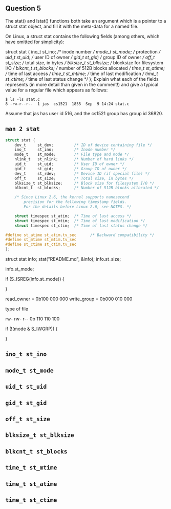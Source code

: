## Question 5

The stat() and lstat() functions both take an argument which is a pointer to a
struct stat object, and fill it with the meta-data for a named file.

On Linux, a struct stat contains the following fields (among others, which
have omitted for simplicity):

struct stat {
    ino_t st_ino;         /* inode number */
    mode_t st_mode;       /* protection */
    uid_t st_uid;         /* user ID of owner */
    gid_t st_gid;         /* group ID of owner */
    off_t st_size;        /* total size, in bytes */
    blksize_t st_blksize; /* blocksize for filesystem I/O */
    blkcnt_t st_blocks;   /* number of 512B blocks allocated */
    time_t st_atime;      /* time of last access */
    time_t st_mtime;      /* time of last modification */
    time_t st_ctime;      /* time of last status change */
};
Explain what each of the fields represents (in more detail than given in the
comment!) and give a typical value for a regular file which appears as follows:

```
$ ls -ls stat.c
8 -rw-r--r--  1 jas  cs1521  1855  Sep  9 14:24 stat.c
```

Assume that jas has user id 516, and the cs1521 group has group id 36820.

## `man 2 stat`

```c
struct stat {
    dev_t     st_dev;         /* ID of device containing file */
    ino_t     st_ino;         /* Inode number */
    mode_t    st_mode;        /* File type and mode */
    nlink_t   st_nlink;       /* Number of hard links */
    uid_t     st_uid;         /* User ID of owner */
    gid_t     st_gid;         /* Group ID of owner */
    dev_t     st_rdev;        /* Device ID (if special file) */
    off_t     st_size;        /* Total size, in bytes */
    blksize_t st_blksize;     /* Block size for filesystem I/O */
    blkcnt_t  st_blocks;      /* Number of 512B blocks allocated */

    /* Since Linux 2.6, the kernel supports nanosecond
        precision for the following timestamp fields.
        For the details before Linux 2.6, see NOTES. */

    struct timespec st_atim;  /* Time of last access */
    struct timespec st_mtim;  /* Time of last modification */
    struct timespec st_ctim;  /* Time of last status change */

#define st_atime st_atim.tv_sec      /* Backward compatibility */
#define st_mtime st_mtim.tv_sec
#define st_ctime st_ctim.tv_sec
};
```

struct stat info;
stat("README.md", &info);
info.st_size;

info.st_mode;

if (S_ISREG(info.st_mode)) {

}

read_owner =  0b100 000 000
write_group = 0b000 010 000

type of file



   rw- rw- r--
0b 110 110 100

if (!(mode & S_IWGRP)) {

}

## `ino_t st_ino`


## `mode_t st_mode`


## `uid_t st_uid`


## `gid_t st_gid`


## `off_t st_size`


## `blksize_t st_blksize`


## `blkcnt_t st_blocks`


## `time_t st_mtime`


## `time_t st_atime`


## `time_t st_ctime`

